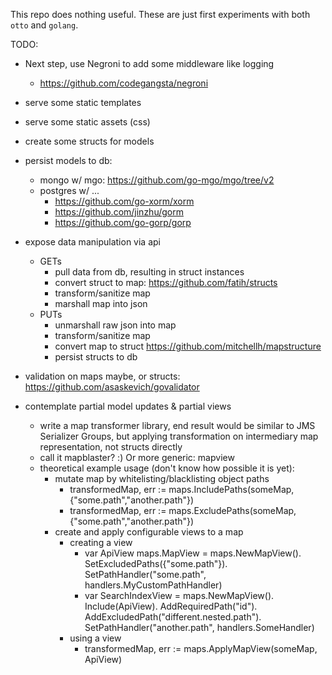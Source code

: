 This repo does nothing useful. These are just first experiments with both `otto` and `golang`.

TODO: 

* Next step, use Negroni to add some middleware like logging
  * https://github.com/codegangsta/negroni
* serve some static templates
* serve some static assets (css)
* create some structs for models
* persist models to db:
  * mongo w/ mgo: https://github.com/go-mgo/mgo/tree/v2
  * postgres w/ ...
    * https://github.com/go-xorm/xorm
    * https://github.com/jinzhu/gorm
    * https://github.com/go-gorp/gorp
* expose data manipulation via api
  * GETs
    * pull data from db, resulting in struct instances
    * convert struct to map: https://github.com/fatih/structs
    * transform/sanitize map
    * marshall map into json
  * PUTs
    * unmarshall raw json into map
    * transform/sanitize map
    * convert map to struct https://github.com/mitchellh/mapstructure
    * persist structs to db
* validation on maps maybe, or structs: https://github.com/asaskevich/govalidator

* contemplate partial model updates & partial views
  * write a map transformer library, end result would be similar to JMS Serializer Groups, but applying transformation on intermediary map representation, not structs directly
  * call it mapblaster? :)  Or more generic: mapview
  * theoretical example usage (don't know how possible it is yet):
    * mutate map by whitelisting/blacklisting object paths
      * transformedMap, err := maps.IncludePaths(someMap, {"some.path","another.path"})
      * transformedMap, err := maps.ExcludePaths(someMap, {"some.path","another.path"})
    * create and apply configurable views to a map
      * creating a view
        * var ApiView maps.MapView = maps.NewMapView().
          SetExcludedPaths({"some.path"}).
          SetPathHandler("some.path", handlers.MyCustomPathHandler)
        * var SearchIndexView = maps.NewMapView().
          Include(ApiView).
          AddRequiredPath("id").
          AddExcludedPath("different.nested.path").
          SetPathHandler("another.path", handlers.SomeHandler)
      * using a view
        * transformedMap, err := maps.ApplyMapView(someMap, ApiView)
  